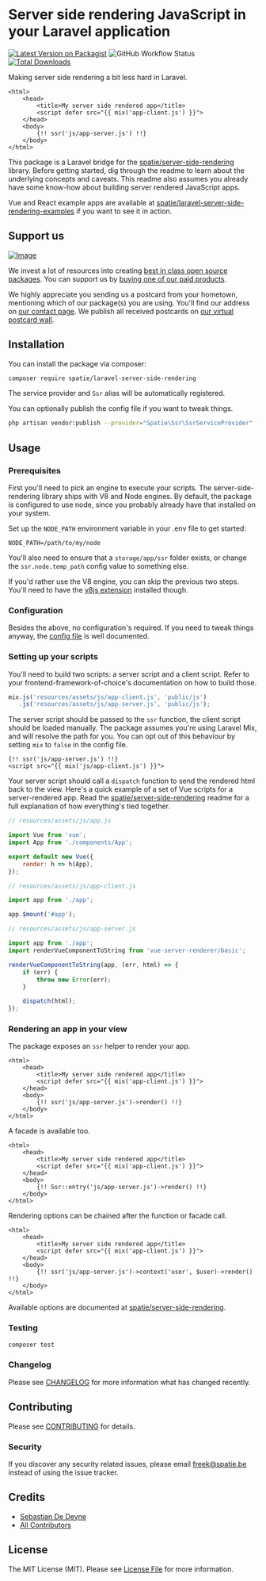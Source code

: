 # Server side rendering JavaScript in your Laravel application

[![Latest Version on Packagist](https://img.shields.io/packagist/v/spatie/laravel-server-side-rendering.svg?style=flat-square)](https://packagist.org/packages/spatie/laravel-server-side-rendering)
![GitHub Workflow Status](https://img.shields.io/github/workflow/status/spatie/laravel-server-side-rendering/run-tests?label=tests)
[![Total Downloads](https://img.shields.io/packagist/dt/spatie/laravel-server-side-rendering.svg?style=flat-square)](https://packagist.org/packages/spatie/laravel-server-side-rendering)

Making server side rendering a bit less hard in Laravel.

```blade
<html>
    <head>
        <title>My server side rendered app</title>
        <script defer src="{{ mix('app-client.js') }}">
    </head>
    <body>
        {!! ssr('js/app-server.js') !!}
    </body>
</html>
```

This package is a Laravel bridge for the [spatie/server-side-rendering](https://github.com/spatie/server-side-rendering) library. Before getting started, dig through the readme to learn about the underlying concepts and caveats. This readme also assumes you already have some know-how about building server rendered JavaScript apps.

Vue and React example apps are available at [spatie/laravel-server-side-rendering-examples](https://github.com/spatie/laravel-server-side-rendering-examples) if you want to see it in action.

## Support us

[![Image](https://github-ads.s3.eu-central-1.amazonaws.com/laravel-server-side-rendering.jpg)](https://spatie.be/github-ad-click/laravel-server-side-rendering)

We invest a lot of resources into creating [best in class open source packages](https://spatie.be/open-source). You can support us by [buying one of our paid products](https://spatie.be/open-source/support-us).

We highly appreciate you sending us a postcard from your hometown, mentioning which of our package(s) you are using. You'll find our address on [our contact page](https://spatie.be/about-us). We publish all received postcards on [our virtual postcard wall](https://spatie.be/open-source/postcards).

## Installation

You can install the package via composer:

```bash
composer require spatie/laravel-server-side-rendering
```

The service provider and `Ssr` alias will be automatically registered.

You can optionally publish the config file if you want to tweak things.

```bash
php artisan vendor:publish --provider="Spatie\Ssr\SsrServiceProvider" --tag="config"
```

## Usage

### Prerequisites

First you'll need to pick an engine to execute your scripts. The server-side-rendering library ships with V8 and Node engines. By default, the package is configured to use node, since you probably already have that installed on your system.

Set up the `NODE_PATH` environment variable in your .env file to get started:

```
NODE_PATH=/path/to/my/node
```

You'll also need to ensure that a `storage/app/ssr` folder exists, or change the `ssr.node.temp_path` config value to something else.

If you'd rather use the V8 engine, you can skip the previous two steps. You'll need to have the [v8js extension](https://github.com/phpv8/v8js) installed though.

### Configuration

Besides the above, no configuration's required. If you need to tweak things anyway, the [config file](https://github.com/spatie/laravel-server-side-rendering/blob/master/config/ssr.php) is well documented.

### Setting up your scripts

You'll need to build two scripts: a server script and a client script. Refer to your frontend-framework-of-choice's documentation on how to build those.

```js
mix.js('resources/assets/js/app-client.js', 'public/js')
   .js('resources/assets/js/app-server.js', 'public/js');
```

The server script should be passed to the `ssr` function, the client script should be loaded manually. The package assumes you're using Laravel Mix, and will resolve the path for you. You can opt out of this behaviour by setting `mix` to `false` in the config file.

```blade
{!! ssr('js/app-server.js') !!}
<script src="{{ mix('js/app-client.js') }}">
```

Your server script should call a `dispatch` function to send the rendered html back to the view. Here's a quick example of a set of Vue scripts for a server-rendered app. Read the [spatie/server-side-rendering](https://github.com/spatie/server-side-rendering#core-concepts) readme for a full explanation of how everything's tied together.

```js
// resources/assets/js/app.js

import Vue from 'vue';
import App from './components/App';

export default new Vue({
    render: h => h(App),
});
```

```js
// resources/assets/js/app-client.js

import app from './app';

app.$mount('#app');
```

```js
// resources/assets/js/app-server.js

import app from './app';
import renderVueComponentToString from 'vue-server-renderer/basic';

renderVueComponentToString(app, (err, html) => {
    if (err) {
        throw new Error(err);
    }

    dispatch(html);
});
```

### Rendering an app in your view

The package exposes an `ssr` helper to render your app.

```blade
<html>
    <head>
        <title>My server side rendered app</title>
        <script defer src="{{ mix('app-client.js') }}">
    </head>
    <body>
        {!! ssr('js/app-server.js')->render() !!}
    </body>
</html>
```

A facade is available too.

```blade
<html>
    <head>
        <title>My server side rendered app</title>
        <script defer src="{{ mix('app-client.js') }}">
    </head>
    <body>
        {!! Ssr::entry('js/app-server.js')->render() !!}
    </body>
</html>
```

Rendering options can be chained after the function or facade call.

```blade
<html>
    <head>
        <title>My server side rendered app</title>
        <script defer src="{{ mix('app-client.js') }}">
    </head>
    <body>
        {!! ssr('js/app-server.js')->context('user', $user)->render() !!}
    </body>
</html>
```

Available options are documented at [spatie/server-side-rendering](https://github.com/spatie/server-side-rendering#rendering-options).

### Testing

``` bash
composer test
```

### Changelog

Please see [CHANGELOG](CHANGELOG.md) for more information what has changed recently.

## Contributing

Please see [CONTRIBUTING](CONTRIBUTING.md) for details.

### Security

If you discover any security related issues, please email freek@spatie.be instead of using the issue tracker.

## Credits

- [Sebastian De Deyne](https://github.com/sebastiandedeyne)
- [All Contributors](../../contributors)

## License

The MIT License (MIT). Please see [License File](LICENSE.md) for more information.
